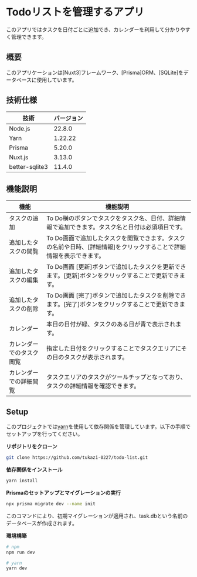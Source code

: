 # Todoリストを管理するアプリ
このアプリではタスクを日付ごとに追加でき、カレンダーを利用して分かりやすく管理できます。

## 概要
このアプリケーションは[Nuxt3]フレームワーク、[Prisma]ORM、[SQLite]をデータベースに使用しています。
## 技術仕様
| 技術           | バージョン    |
| -------------- | ------------- |
| Node.js        | 22.8.0      |
| Yarn           | 1.22.22       |
| Prisma         | 5.20.0         |
| Nuxt.js        | 3.13.0         |
| better-sqlite3 | 11.4.0        |
## 機能説明
| 機能    | 機能説明  |
| -------------- | ------------- |
| タスクの追加 | To Do横のボタンでタスクをタスク名、日付、詳細情報で追加できます。タスク名と日付は必須項目です。  |
| 追加したタスクの閲覧  | To Do画面で追加したタスクを閲覧できます。タスクの名前や日時、[詳細情報]をクリックすることで詳細情報を表示できます。  |
| 追加したタスクの編集 | To Do画面 [更新]ボタンで追加したタスクを更新できます。[更新]ボタンをクリックすることで更新できます。  |
| 追加したタスクの削除 | To Do画面 [完了]ボタンで追加したタスクを削除できます。[完了]ボタンをクリックすることで更新できます。  |
| カレンダー| 本日の日付が緑、タスクのある日が青で表示されます。  |
| カレンダーでのタスク閲覧  | 指定した日付をクリックすることでタスクエリアにその日のタスクが表示されます。  |
| カレンダーでの詳細閲覧  | タスクエリアのタスクがツールチップとなっており、タスクの詳細情報を確認できます。  |
## Setup
このプロジェクトでは[yarn](https://yarnpkg.com/)を使用して依存関係を管理しています。以下の手順でセットアップを行ってください。

**リポジトリをクローン**

```bash
git clone https://github.com/tukazi-0227/todo-list.git
```

**依存関係をインストール**
```bash
yarn install
```

**Prismaのセットアップとマイグレーションの実行**
```bash
npx prisma migrate dev --name init
```
このコマンドにより、初期マイグレーションが適用され、task.dbという名前のデータベースが作成されます。

**環境構築**
```bash
# npm
npm run dev

# yarn
yarn dev
```
